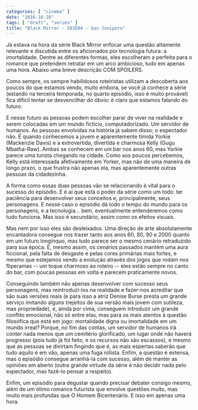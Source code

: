 ```yaml
---
categories: [ "cinema" ]
date: "2016-10-28"
tags: [ "draft", "series" ]
title: "Black Mirror - S03E04 - San Junipero"
---
```

Já estava na hora da série Black Mirror enfocar uma questão altamente
relevante e discutida entre os aficionados por tecnologia futura: a
imortalidade. Dentre as diferentes formas, eles escolheram a perfeita
para o romance que pretendem retratar em um arco ambicioso, tudo em
apenas uma hora. Abaixo uma breve descrição COM SPOILERS.

Como sempre, os sempre habilidosos roteiristas utilizam a descoberta
aos poucos do que estamos vendo, muito embora, se você já conhece
a série (estando na terceira temporada, no quarto episódio, isso
é muito provável) fica difícil tentar se desvencilhar do óbvio:
é claro que estamos falando do futuro.

E nesse futuro as pessoas podem escolher parar de viver na realidade
e serem colocadas em um mundo fictício, computadorizado. Um servidor
de humanos. As pessoas envolvidas na história já sabem disso; o
espectador não. É quando conhecemos a jovem e aparentemente tímida
Yorkie (Mackenzie Davis) e a extrovertida, divertida e charmosa Kelly
(Gugu Mbatha-Raw). Ambas se conhecem em um bar nos anos 60, mas Yorkie
parece uma turista chegando na cidade. Como aos poucos percebemos,
Kelly está interessada afetivamente em Yorker, mas não de uma maneira
de longo prazo, o que frustra não apenas ela, mas aparentemente outras
pessoas da cidadezinha.

A forma como essas duas pessoas vão se relacionando é vital para o
sucesso do episódio. E é aí que está o poder da série como um todo:
ter paciência para desenvolver seus conceitos e, principalmente, seus
personagens. E nesse caso o episódio dá todo o tempo do mundo para os
personagens, e a tecnologia... bem, eventualmente entenderemos como tudo
funciona. Mas isso é secundário, assim como os efeitos visuais.

Mas nem por isso eles são desleixados. Uma direção de arte
absolutamente encantadora consegue nos trazer tanto aos anos 60, 80,
90 e 2000 quanto em um futuro longínquo, mas tudo parece ser o mesmo
cenário retraduzido para sua época. E, mesmo assim, os cenários
passados mantém uma aura ficcional, pela falta de desgaste e pelas cores
primárias mais fortes, e mesmo que estejamos vendo a evolução através
dos jogos que rodam nos fliperamas -- um toque charmoso ao roteiro --
eles estão sempre no canto do bar, com poucas pessoas em volta e parecem
praticamente novos.

Conseguindo também não apenas desenvolver com sucesso seus personagens,
mas reintroduzi-los na realidade e fazer-nos acreditar que são suas
versões reais (e para isso a atriz Denise Burse presta um grande
serviço imitando alguns trejeitos de sua versão mais jovem com
sutileza, mas propriedade), e, ainda por cima, conseguem introduzir
um grande conflito emocional, não só entre elas, mas para os mais
atentos à questão filosófica que está em jogo: mortalidade digna ou
imortalidade em um mundo irreal? Porque, no fim das contas, um servidor
de humanos irá conter nada menos que um cemitério glorificado,
um lugar onde não haverá progresso (pois tudo já foi feito, e
os recursos não são escassos), e mesmo que as pessoas se divirtam
fingindo que é, as mais espertas saberão que tudo aquilo é em vão,
apenas uma fuga niilista. Enfim, a questão é extensa, mas o episódio
consegue arranhá-la com sucesso, além de manter as opiniões em aberto
(outra grande virtude da série é não decidir nada pelo espectador,
mas fazê-lo pensar a respeito).

Enfim, um episódio para degustar quando precisar debater consigo mesmo,
além de um ótimo romance futurista que envolve questões muito, mas
muito mais profundas que O Homem Bicentenário. E isso em apenas uma
hora.
